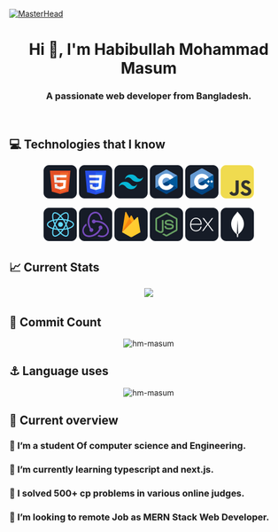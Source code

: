 [![MasterHead](https://firebasestorage.googleapis.com/v0/b/flexi-coding.appspot.com/o/dempgi7-520f8d5f-63d4-4453-8822-dbc149ae27f8.gif?alt=media&token=91c0c7b2-93c3-4029-b011-1a8703c5730d)](https://rishavchanda.io)

<h1 align="center">Hi 👋, I'm Habibullah Mohammad Masum</h1>
<h3 align="center">A passionate web developer from Bangladesh.</h3>
</br>


## :computer: Technologies that I know
<p align="center"> 
  <img src="https://github.com/Hm-masum/Hm-masum/blob/main/icons/HTML.png"/> 
  <img src="https://github.com/Hm-masum/Hm-masum/blob/main/icons/css.png"/> 
  <img src="https://github.com/Hm-masum/Hm-masum/blob/main/icons/tailwind.png"/> 
  <img src="https://github.com/Hm-masum/Hm-masum/blob/main/icons/c.png"/> 
  <img src="https://github.com/Hm-masum/Hm-masum/blob/main/icons/cpp.png"/> 
  <img src="https://github.com/Hm-masum/Hm-masum/blob/main/icons/JavaScript.png"/> 
  </p>
<p align="center">
  <img src="https://github.com/Hm-masum/Hm-masum/blob/main/icons/react.png"/> 
  <img src="https://github.com/Hm-masum/Hm-masum/blob/main/icons/redux.png"/> 
  <img src="https://github.com/Hm-masum/Hm-masum/blob/main/icons/firebase.png"/> 
  <img src="https://github.com/Hm-masum/Hm-masum/blob/main/icons/node.png"/> 
  <img src="https://github.com/Hm-masum/Hm-masum/blob/main/icons/express.png"/> 
  <img src="https://github.com/Hm-masum/Hm-masum/blob/main/icons/mongo.png"/> 
</p>


## :chart_with_upwards_trend: Current Stats
<p align="center">
  <img width="50%" src="https://github-readme-streak-stats.herokuapp.com?user=Hm-masum&theme=react&hide_border=true&background=0D1117&stroke=0D1117&fire=FF1CF7&sideLabels=00F0FF&currStreakNum=FF1CF7&ring=FF1CF7&currStreakLabel=FF1CF7&sideNums=00F0FF" />
</p>

## :beginner: Commit Count
<p align="center"><img width="50%" src="https://github-readme-stats.vercel.app/api?username=hm-masum&show_icons=true&locale=en&theme=tokyonight" alt="hm-masum" /></p>

## :anchor: Language uses
<p align="center"><img width="40%" src="https://github-readme-stats.vercel.app/api/top-langs?username=hm-masum&show_icons=true&locale=en&layout=compact&theme=tokyonight" alt="hm-masum" /></p>

## :eyes: Current overview
### 🔭 I’m a student Of computer science and Engineering. 
### 🌱 I’m currently learning typescript and next.js.
### 👯 I solved 500+ cp problems in various online judges. 
### 🤔  I’m looking to remote Job as MERN Stack Web Developer. 
